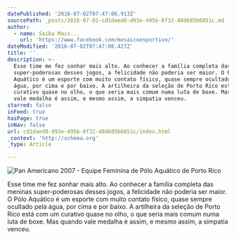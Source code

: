```yaml
---
datePublished: '2016-07-02T07:47:06.913Z'
sourcePath: _posts/2016-07-02-cd1daed0-d93e-495b-8f32-48d685b6851c.md
author:
  - name: Saiba Mais...
    url: 'https://www.facebook.com/mosaicoesportivo/'
dateModified: '2016-07-02T07:47:06.427Z'
title: ''
description: >-
  Esse time me fez sonhar mais alto. Ao conhecer a família completa das meninas
  super-poderosas desses jogos, a felicidade não poderia ser maior. O Pólo
  Aquático é um esporte com muito contato físico, quase sempre ocultado pela
  água, por cima e por baixo. A artilheira da seleção de Porto Rico está com um
  curativo quase no olho, o que seria mais comum numa luta de boxe. Mas quando
  vale medalha é assim, e mesmo assim, a simpatia venceu.
starred: false
inFeed: true
hasPage: true
inNav: false
url: cd1daed0-d93e-495b-8f32-48d685b6851c/index.html
_context: 'http://schema.org'
_type: Article

---
```

![Pan Americano 2007 - Equipe Feminina de Pólo Aquático de Porto Rico](https://imgflo.herokuapp.com/graph/vahj1ThiexotieMo/73f52fe4799a97cd256967283a1929f9/croprotate.jpg?cropheight=2593&cropwidth=3872&degrees=0&input=https%3A%2F%2Fthe-grid-user-content.s3-us-west-2.amazonaws.com%2Fb4bf510d-5fd9-4a07-a82a-77a5b33c7303.jpg&x=0&y=0)

Esse time me fez sonhar mais alto. Ao conhecer a família completa das meninas super-poderosas desses jogos, a felicidade não poderia ser maior. O Pólo Aquático é um esporte com muito contato físico, quase sempre ocultado pela água, por cima e por baixo. A artilheira da seleção de Porto Rico está com um curativo quase no olho, o que seria mais comum numa luta de boxe. Mas quando vale medalha é assim, e mesmo assim, a simpatia venceu.